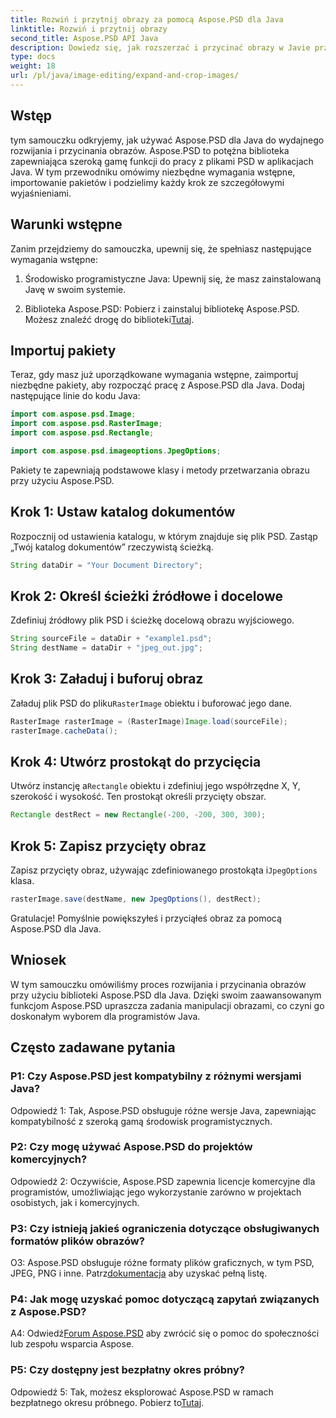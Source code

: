 ```yaml
---
title: Rozwiń i przytnij obrazy za pomocą Aspose.PSD dla Java
linktitle: Rozwiń i przytnij obrazy
second_title: Aspose.PSD API Java
description: Dowiedz się, jak rozszerzać i przycinać obrazy w Javie przy użyciu Aspose.PSD. Przewodnik krok po kroku dotyczący wydajnego przetwarzania obrazu.
type: docs
weight: 18
url: /pl/java/image-editing/expand-and-crop-images/
---
```

## Wstęp

tym samouczku odkryjemy, jak używać Aspose.PSD dla Java do wydajnego rozwijania i przycinania obrazów. Aspose.PSD to potężna biblioteka zapewniająca szeroką gamę funkcji do pracy z plikami PSD w aplikacjach Java. W tym przewodniku omówimy niezbędne wymagania wstępne, importowanie pakietów i podzielimy każdy krok ze szczegółowymi wyjaśnieniami.

## Warunki wstępne

Zanim przejdziemy do samouczka, upewnij się, że spełniasz następujące wymagania wstępne:

1. Środowisko programistyczne Java: Upewnij się, że masz zainstalowaną Javę w swoim systemie.

2.  Biblioteka Aspose.PSD: Pobierz i zainstaluj bibliotekę Aspose.PSD. Możesz znaleźć drogę do biblioteki[Tutaj](https://releases.aspose.com/psd/java/).

## Importuj pakiety

Teraz, gdy masz już uporządkowane wymagania wstępne, zaimportuj niezbędne pakiety, aby rozpocząć pracę z Aspose.PSD dla Java. Dodaj następujące linie do kodu Java:

```java
import com.aspose.psd.Image;
import com.aspose.psd.RasterImage;
import com.aspose.psd.Rectangle;

import com.aspose.psd.imageoptions.JpegOptions;
```

Pakiety te zapewniają podstawowe klasy i metody przetwarzania obrazu przy użyciu Aspose.PSD.

## Krok 1: Ustaw katalog dokumentów

Rozpocznij od ustawienia katalogu, w którym znajduje się plik PSD. Zastąp „Twój katalog dokumentów” rzeczywistą ścieżką.

```java
String dataDir = "Your Document Directory";
```

## Krok 2: Określ ścieżki źródłowe i docelowe

Zdefiniuj źródłowy plik PSD i ścieżkę docelową obrazu wyjściowego.

```java
String sourceFile = dataDir + "example1.psd";
String destName = dataDir + "jpeg_out.jpg";
```

## Krok 3: Załaduj i buforuj obraz

 Załaduj plik PSD do pliku`RasterImage` obiektu i buforować jego dane.

```java
RasterImage rasterImage = (RasterImage)Image.load(sourceFile);
rasterImage.cacheData();
```

## Krok 4: Utwórz prostokąt do przycięcia

 Utwórz instancję a`Rectangle` obiektu i zdefiniuj jego współrzędne X, Y, szerokość i wysokość. Ten prostokąt określi przycięty obszar.

```java
Rectangle destRect = new Rectangle(-200, -200, 300, 300);
```

## Krok 5: Zapisz przycięty obraz

 Zapisz przycięty obraz, używając zdefiniowanego prostokąta i`JpegOptions` klasa.

```java
rasterImage.save(destName, new JpegOptions(), destRect);
```

Gratulacje! Pomyślnie powiększyłeś i przyciąłeś obraz za pomocą Aspose.PSD dla Java.

## Wniosek

W tym samouczku omówiliśmy proces rozwijania i przycinania obrazów przy użyciu biblioteki Aspose.PSD dla Java. Dzięki swoim zaawansowanym funkcjom Aspose.PSD upraszcza zadania manipulacji obrazami, co czyni go doskonałym wyborem dla programistów Java.

## Często zadawane pytania

### P1: Czy Aspose.PSD jest kompatybilny z różnymi wersjami Java?

Odpowiedź 1: Tak, Aspose.PSD obsługuje różne wersje Java, zapewniając kompatybilność z szeroką gamą środowisk programistycznych.

### P2: Czy mogę używać Aspose.PSD do projektów komercyjnych?

Odpowiedź 2: Oczywiście, Aspose.PSD zapewnia licencje komercyjne dla programistów, umożliwiając jego wykorzystanie zarówno w projektach osobistych, jak i komercyjnych.

### P3: Czy istnieją jakieś ograniczenia dotyczące obsługiwanych formatów plików obrazów?

 O3: Aspose.PSD obsługuje różne formaty plików graficznych, w tym PSD, JPEG, PNG i inne. Patrz[dokumentacja](https://reference.aspose.com/psd/java/) aby uzyskać pełną listę.

### P4: Jak mogę uzyskać pomoc dotyczącą zapytań związanych z Aspose.PSD?

 A4: Odwiedź[Forum Aspose.PSD](https://forum.aspose.com/c/psd/34) aby zwrócić się o pomoc do społeczności lub zespołu wsparcia Aspose.

### P5: Czy dostępny jest bezpłatny okres próbny?

 Odpowiedź 5: Tak, możesz eksplorować Aspose.PSD w ramach bezpłatnego okresu próbnego. Pobierz to[Tutaj](https://releases.aspose.com/).